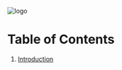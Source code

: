 ![logo](https://i.imgur.com/BCBG46A.png)

# Table of Contents
1. [Introduction](../blob/master/Introduction.md)
